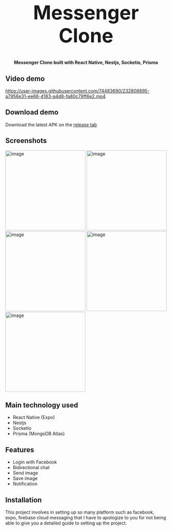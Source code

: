 <h1 align="center" style="font-size: 60px">Messenger Clone</h1>

<p align="center"><strong>Messenger Clone built with React Native, Nestjs, Socketio, Prisma</strong></p>

## Video demo

https://user-images.githubusercontent.com/74483690/232808895-a7956e31-ee66-4183-a4d8-fa80c79ff6e2.mp4

## Download demo
Download the latest APK on the [release tab](https://github.com/lttthedev/messenger-clone/releases/tag/latest)

## Screenshots

<p>
<img width="250" alt="image" src="https://user-images.githubusercontent.com/74483690/232812373-6e80ec54-9669-4148-81d6-ae536161ce10.png">
<img width="250" alt="image" src="https://user-images.githubusercontent.com/74483690/232812019-949664bb-d994-4247-bbf6-33e1ae9dead2.png">
<img width="250" alt="image" src="https://user-images.githubusercontent.com/74483690/232812237-ea1f8053-9fd5-4173-8f36-a36a72ee65e6.png">
<img width="250" alt="image" src="https://user-images.githubusercontent.com/74483690/232812312-da4ea97d-72c0-4770-b1a1-fce8d714e886.png">
<img width="250" alt="image" src="https://user-images.githubusercontent.com/74483690/232822310-0098e89b-fd0d-4845-9cfa-31b4c4cf88ff.png">
</p>

## Main technology used
- React Native (Expo)
- Nestjs
- Socketio
- Prisma (MongoDB Atlas)

## Features
- Login with Facebook
- Bidirectional chat
- Send image
- Save image
- Notification

## Installation
This project involves in setting up so many platform such as facebook, expo, firebase cloud messaging that I have to apologize to you for not being able to give you a detailed guide to setting up the project.
